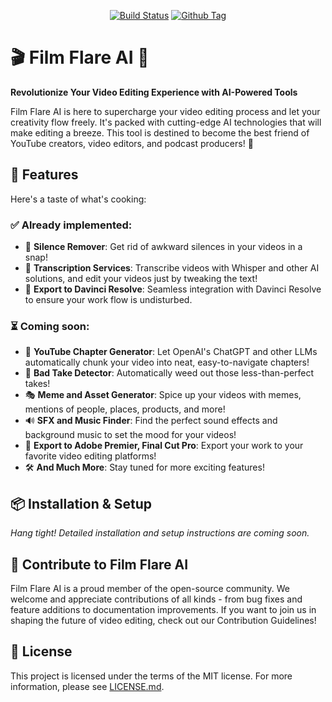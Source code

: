 <div align="center">

[![Build Status][github-actions-status]][github-actions-url]
[![Github Tag][github-tag-image]][github-tag-url]

</div>

# 🎬 Film Flare AI 🎉
**Revolutionize Your Video Editing Experience with AI-Powered Tools**

Film Flare AI is here to supercharge your video editing process and let your creativity flow freely. It's packed with cutting-edge AI technologies that will make editing a breeze. This tool is destined to become the best friend of YouTube creators, video editors, and podcast producers! 🌟

## 🚀 Features
Here's a taste of what's cooking:

### ✅ Already implemented:
- 🤫 **Silence Remover**: Get rid of awkward silences in your videos in a snap!
- 📝 **Transcription Services**: Transcribe videos with Whisper and other AI solutions, and edit your videos just by tweaking the text!
- 🔄 **Export to Davinci Resolve**: Seamless integration with Davinci Resolve to ensure your work flow is undisturbed.

### ⏳ Coming soon:
- 📖 **YouTube Chapter Generator**: Let OpenAI's ChatGPT and other LLMs automatically chunk your video into neat, easy-to-navigate chapters!
- 🚫 **Bad Take Detector**: Automatically weed out those less-than-perfect takes!
- 🎭 **Meme and Asset Generator**: Spice up your videos with memes, mentions of people, places, products, and more!
- 🔊 **SFX and Music Finder**: Find the perfect sound effects and background music to set the mood for your videos!
- 🔄 **Export to Adobe Premier, Final Cut Pro**: Export your work to your favorite video editing platforms!
- 🛠️ **And Much More**: Stay tuned for more exciting features!

## 📦 Installation & Setup
_Hang tight! Detailed installation and setup instructions are coming soon._

## 🙌 Contribute to Film Flare AI
Film Flare AI is a proud member of the open-source community. We welcome and appreciate contributions of all kinds - from bug fixes and feature additions to documentation improvements. If you want to join us in shaping the future of video editing, check out our Contribution Guidelines!

## 📄 License
This project is licensed under the terms of the MIT license. For more information, please see [LICENSE.md](LICENSE.md).

[github-actions-status]: https://github.com/default-anton/FilmFlareAI/workflows/Test/badge.svg
[github-actions-url]: https://github.com/default-anton/FilmFlareAI/actions
[github-tag-image]: https://img.shields.io/github/tag/default-anton/FilmFlareAI.svg?label=version
[github-tag-url]: https://github.com/default-anton/FilmFlareAI/releases/latest
